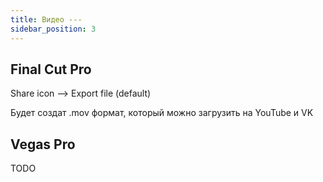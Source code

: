 ```yaml
---
title: Видео ---
sidebar_position: 3
---
```


## Final Cut Pro

Share icon --> Export file (default)

Будет создат .mov формат, который можно загрузить на YouTube и VK

## Vegas Pro

TODO
